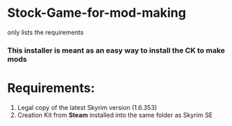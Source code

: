 # Stock-Game-for-mod-making
only lists the requirements

### This installer is meant as an easy way to install the CK to make mods

# Requirements:

1) Legal copy of the latest Skyrim version (1.6.353)
2) Creation Kit from **Steam** installed into the same folder as Skyrim SE
